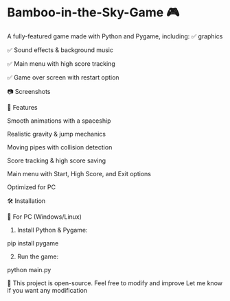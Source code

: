 # Bamboo-in-the-Sky-Game 🎮

A fully-featured game made with Python and Pygame, including:
✅ graphics

✅ Sound effects & background music

✅ Main menu with high score tracking

✅ Game over screen with restart option

📷 Screenshots



🚀 Features

Smooth animations with a spaceship 

Realistic gravity & jump mechanics

Moving pipes with collision detection

Score tracking & high score saving

Main menu with Start, High Score, and Exit options

Optimized for PC


🛠 Installation

🔹 For PC (Windows/Linux)

1. Install Python & Pygame:

pip install pygame


2. Run the game:

python main.py


📜 This project is open-source. Feel free to modify and improve 
Let me know if you want any modification

